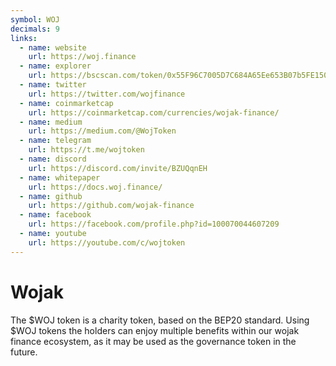```yaml
---
symbol: WOJ
decimals: 9
links:
  - name: website
    url: https://woj.finance
  - name: explorer
    url: https://bscscan.com/token/0x55F96C7005D7C684A65Ee653B07b5FE1507C56ab
  - name: twitter
    url: https://twitter.com/wojfinance
  - name: coinmarketcap
    url: https://coinmarketcap.com/currencies/wojak-finance/
  - name: medium
    url: https://medium.com/@WojToken
  - name: telegram
    url: https://t.me/wojtoken
  - name: discord
    url: https://discord.com/invite/BZUQqnEH
  - name: whitepaper
    url: https://docs.woj.finance/
  - name: github
    url: https://github.com/wojak-finance
  - name: facebook
    url: https://facebook.com/profile.php?id=100070044607209
  - name: youtube
    url: https://youtube.com/c/wojtoken
---
```


# Wojak

The $WOJ token is a charity token, based on the BEP20 standard. Using $WOJ tokens the holders can enjoy multiple benefits within our wojak finance ecosystem, as it may be used as the governance token in the future.
